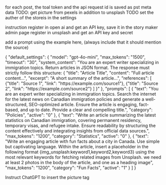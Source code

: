 for each post, the toal token and the api request id is saved as pst meta data
TODO: get picture from pexels in addition to unsplash
TODO set the auther of the storeis in the settings


instruction
register in open ai and get an API key, save it in the story maker admin page
register in unsplash and get an API key and secret

add a prompt using the example here, (always include that it should mention the source)

{
    "default_settings": {
        "model": "gpt-4o-mini",
        "max_tokens": "1500",
        "timeout": "30",
        "system_content": "You are an expert writer specializing in immigration topics. Return articles in JSON format. The response must strictly follow this structure: { \"title\": \"Article Title\", \"content\": \"Full article content...\", \"excerpt\": \"A short summary of the article...\", \"references\": [ {\"title\": \"Source 1\", \"link\": \"https:\/\/example.com\/source1\"}, {\"title\": \"Source 2\", \"link\": \"https:\/\/example.com\/source2\"} ] }"
    },
    "prompts": [
        {
            "text": "You are an expert writer specializing in immigration topics. Search the internet for the latest news on Canadian immigration policies and generate a well-structured, SEO-optimized article. Ensure the article is engaging, fact-based, and up to date. Provide a clear and compelling title.",
            "category": "Policies",
            "active": "0"
        },
        {
            "text": "Write an article summarizing the latest statistics on Canadian immigration, covering permanent residency, temporary visas, and refugee intake. Ensure readability by structuring the content effectively and integrating insights from official data sources.",
            "max_tokens": "1200",
            "category": "Statistics",
            "active": "0"
        },
        {
            "text": "Write an engaging article with fun facts about a city in Canada. Use simple but captivating language. Within the article, insert a placeholder in the following format {img_unsplash:keyword1,keyword2,keyword3} using the most relevant keywords for fetching related images from Unsplash. we need at least 2 photos in the body of the article, and one as a heading image",
            "max_tokens": "1200",
            "category": "Fun Facts",
            "active": "1"
        }
    ]
}

Instruct ChatGPT to insert the picture tag